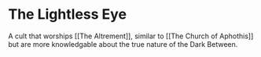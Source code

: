 # The Lightless Eye

A cult that worships [[The Altrement]], similar to [[The Church of Aphothis]] but are more knowledgable about the true nature of the Dark Between.